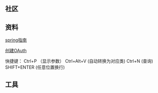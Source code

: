 ## 社区

## 资料
[spring指南](https://spring.io/guides)

[创建OAuth](https://docs.github.com/cn/developers/apps/building-oauth-apps/creating-an-oauth-app)

快捷键： Ctrl+P （显示参数）
Ctrl+Alt+V  (自动转换为对应类)
Ctrl+N      (查询)
SHIFT+ENTER (任意位置换行)





## 工具

